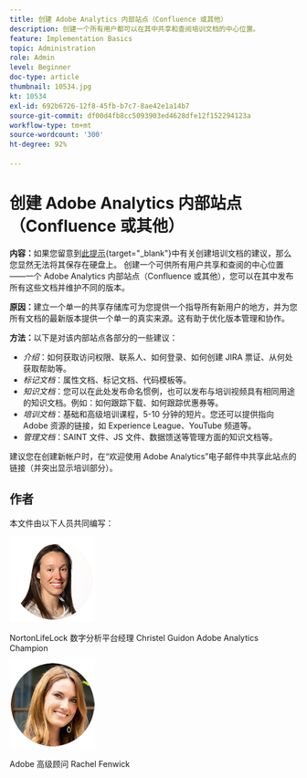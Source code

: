 ```yaml
---
title: 创建 Adobe Analytics 内部站点（Confluence 或其他）
description: 创建一个所有用户都可以在其中共享和查阅培训文档的中心位置。
feature: Implementation Basics
topic: Administration
role: Admin
level: Beginner
doc-type: article
thumbnail: 10534.jpg
kt: 10534
exl-id: 692b6726-12f8-45fb-b7c7-8ae42e1a14b7
source-git-commit: df00d4fb8cc5093903ed4628dfe12f152294123a
workflow-type: tm+mt
source-wordcount: '300'
ht-degree: 92%

---
```


# 创建 Adobe Analytics 内部站点（Confluence 或其他）

**内容：**&#x200B;如果您留意到[此提示](create-basic-videos-and-training.md){target="_blank"}中有关创建培训文档的建议，那么您显然无法将其保存在硬盘上。 创建一个可供所有用户共享和查阅的中心位置——一个 Adobe Analytics 内部站点（Confluence 或其他），您可以在其中发布所有这些文档并维护不同的版本。

**原因：**&#x200B;建立一个单一的共享存储库可为您提供一个指导所有新用户的地方，并为您所有文档的最新版本提供一个单一的真实来源。这有助于优化版本管理和协作。

**方法：**&#x200B;以下是对该内部站点各部分的一些建议：

* _介绍_：如何获取访问权限、联系人、如何登录、如何创建 JIRA 票证、从何处获取帮助等。
* _标记文档_：属性文档、标记文档、代码模板等。
* _知识文档_：您可以在此处发布命名惯例，也可以发布与培训视频具有相同用途的知识文档。例如：如何跟踪下载、如何跟踪优惠券等。
* _培训文档_：基础和高级培训课程，5-10 分钟的短片。您还可以提供指向 Adobe 资源的链接，如 Experience League、YouTube 频道等。
* _管理文档_：SAINT 文件、JS 文件、数据馈送等管理方面的知识文档等。

建议您在创建新帐户时，在“欢迎使用 Adobe Analytics”电子邮件中共享此站点的链接（并突出显示培训部分）。


## 作者

本文件由以下人员共同编写：

![Christel Guidon](assets/Christel-Headshot-150.png)

NortonLifeLock 数字分析平台经理 Christel Guidon
Adobe Analytics Champion

![Rachel Fenwick](assets/Rachel-Fenwick-150.png)

Adobe 高级顾问 Rachel Fenwick
